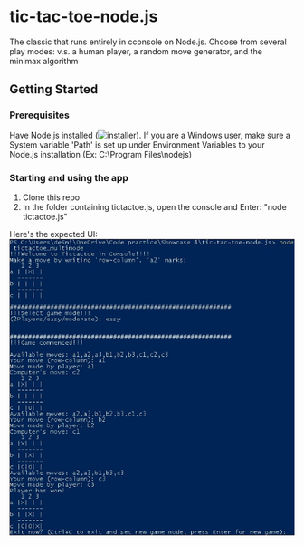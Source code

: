 # tic-tac-toe-node.js
The classic that runs entirely in cconsole on Node.js. Choose from several play modes: v.s. a human player, a random move generator, and the minimax algorithm

## Getting Started
### Prerequisites
Have Node.js installed (![installer](https://nodejs.org/en/download/)). If you are a Windows user, make sure a System variable 'Path' is set up under Environment Variables to your Node.js installation (Ex: C:\Program Files\nodejs\)

### Starting and using the app
1. Clone this repo
2. In the folder containing tictactoe.js, open the console and Enter: "node tictactoe.js"

Here's the expected UI:
![ui](ui.JPG)

